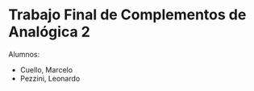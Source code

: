 # **Trabajo Final de Complementos de Analógica 2**

Alumnos:
 - Cuello, Marcelo
 - Pezzini, Leonardo
  
  
